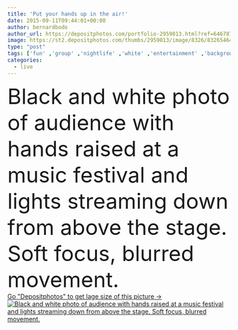 ```yaml
---
title: 'Put your hands up in the air!'
date: 2015-09-11T09:44:01+00:00
author: bernardbodo
author_url: https://depositphotos.com/portfolio-2959013.html?ref=64678756
image: https://st2.depositphotos.com/thumbs/2959013/image/8326/83265464/api_thumb_450.jpg?forcejpeg=true
type: "post"
tags: ['fun' ,'group' ,'nightlife' ,'white' ,'entertainment' ,'background' ,'celebration' ,'event' ,'happy' ,'human' ,'party' ,'young' ,'people' ,'cheering' ,'happiness' ,'cheerful' ,'air' ,'up' ,'light' ,'black' ,'silhouette' ,'hands' ,'hand' ,'open' ,'pop' ,'smoke' ,'festival' ,'night' ,'band' ,'sound' ,'live' ,'music' ,'performance' ,'stage' ,'spotlight' ,'show' ,'dance' ,'rock' ,'dj' ,'concert' ,'club' ,'disco' ,'crowd' ,'audience' ,'fan' ,'Raising' ,'popular' ,'and' ,'de' ,'applauding' ]
categories: 
  - live
---
```

<div aling="center">
            <font size="60"> Black and white photo of audience with hands raised at a music festival and lights streaming down from above the stage. Soft focus, blurred movement.</font>   
</div>
<div>
    <a href='https://depositphotos.com/83265464/stock-photo-put-your-hands-up-in.html?ref=64678756' target=_blank > Go "Depositphotos" to get lage size of this picture ->
        <img href='https://depositphotos.com/83265464/stock-photo-put-your-hands-up-in.html?ref=64678756' src='https://st2.depositphotos.com/2959013/8326/i/950/depositphotos_83265464-stock-photo-put-your-hands-up-in.jpg?forcejpeg=true' alt='Black and white photo of audience with hands raised at a music festival and lights streaming down from above the stage. Soft focus, blurred movement.' >
    </a>
</div>
